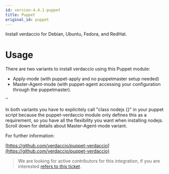 ```yaml
---
id: version-4.4.1-puppet
title: Puppet
original_id: puppet
---
```


Install verdaccio for Debian, Ubuntu, Fedora, and RedHat.

# Usage

There are two variants to install verdaccio using this Puppet module:

* Apply-mode (with puppet-apply and no puppetmaster setup needed)
* Master-Agent-mode (with puppet-agent accessing your configuration through the puppetmaster).

<div id="codefund">''</div>

In both variants you have to explicitely call "class nodejs {}" in your puppet script because
the puppet-verdaccio module only defines this as a requirement, so you have all the flexibility you want when installing nodejs.
Scroll down for details about Master-Agent-mode variant.

For further information:

[https://github.com/verdaccio/puppet-verdaccio](https://github.com/verdaccio/puppet-verdaccio)

> We are looking for active contributors for this integration, if you are interested
[refers to this ticket](https://github.com/verdaccio/puppet-verdaccio/issues/11).




